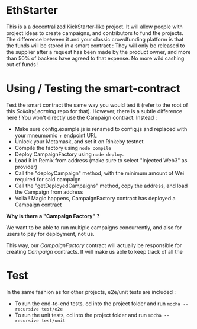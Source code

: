 # EthStarter

This is a a decentralized KickStarter-like project. It will allow people with project ideas to create campaigns, and contributors to fund the projects. The difference between it and your classic crowdfunding platform is that the funds will be stored in a smart contract : 
They will only be released to the supplier after a request has been made by the product owner, and more than 50% of backers have agreed to that expense. No more wild cashing out of funds !


# Using / Testing the smart-contract

Test the smart contract the same way you would test it (refer to the root of this _SolidityLearning_ repo for that).
However, there is a subtle difference here ! You won't directly use the Campaign contract. Instead : 

- Make sure config.example.js is renamed to config.js and replaced with your mneumomic + endpoint URL
- Unlock your Metamask, and set it on Rinkeby testnet
- Compile the factory using `node compile`
- Deploy CampaignFactory using `node deploy`.
- Load it in Remix from address (make sure to select "Injected Web3" as provider)
- Call the "deployCampaign" method, with the minimum amount of Wei required for said campaign
- Call the "getDeployedCampaigns" method, copy the address, and load the Campaign from address
- Voilà ! Magic happens, CampaignFactory contract has deployed a Campaign contract

**Why is there a "Campaign Factory" ?**

We want to be able to run multiple campaigns concurrently, and also for users to pay for deployment, not us. 

This way, our _CampaignFactory_ contract will actually be responsible for creating _Campaign_ contracts. 
It will make us able to keep track of all the 

# Test 

In the same fashion as for other projects, e2e/unit tests are included :

- To run the end-to-end tests, cd into the project folder and run `mocha --recursive test/e2e`
- To run the unit tests, cd into the project folder and run `mocha --recursive test/unit`
